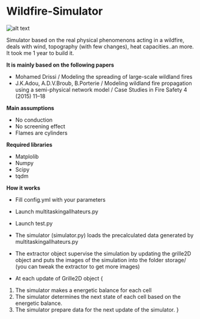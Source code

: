 # Wildfire-Simulator

![alt text](https://github.com/Multielio/Wildfire-Simulator/blob/master/img.png)

Simulator based on the real physical phenomenons acting in a wildfire, deals with wind, topography (with few changes), heat capacities..an more.
It took me 1 year to build it.


**It is mainly based on the following papers**
- Mohamed Drissi / Modeling the spreading of large-scale wildland fires 
- J.K.Adou,  A.D.V.Broub, B.Porterie / Modeling wildland fire propagation using a semi-physical network model / Case Studies in Fire Safety 4 (2015) 11–18 

**Main assumptions**

- No conduction
- No screening effect
- Flames are cylinders

**Required libraries**
- Matplolib
- Numpy
- Scipy
- tqdm


**How it works**
- Fill config.yml with your parameters
- Launch multitaskingallhateurs.py 
- Launch test.py
- The simulator (simulator.py) loads the precalculated data generated by multitaskingallhateurs.py
- The extractor object supervise the simulation by updating the grille2D object and puts the images of the simulation into the folder storage/ (you can tweak the extractor to get more images)

- At each update of Grille2D object {
1. The simulator makes a energetic balance for each cell 
2. The simulator determines the next state of each cell based on the energetic balance.
3. The simulator prepare data for the next update of the simulator.
}



